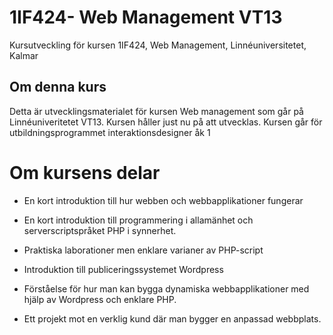 1IF424- Web Management VT13
=============

Kursutveckling för kursen 1IF424, Web Management, Linnéuniversitetet, Kalmar


Om denna kurs
-------------
Detta är utvecklingsmaterialet för kursen Web management som går på Linnéuniveritetet VT13.
Kursen håller just nu på att utvecklas.
Kursen går för utbildningsprogrammet interaktionsdesigner åk 1

Om kursens delar
================

- En kort introduktion till hur webben och webbapplikationer fungerar
- En kort introduktion till programmering i allamänhet och serverscriptspråket PHP i synnerhet.
- Praktiska laborationer men enklare varianer av PHP-script

- Introduktion till publiceringssystemet Wordpress
- Förståelse för hur man kan bygga dynamiska webbapplikationer med hjälp av Wordpress och enklare PHP.

- Ett projekt mot en verklig kund där man bygger en anpassad webbplats.
